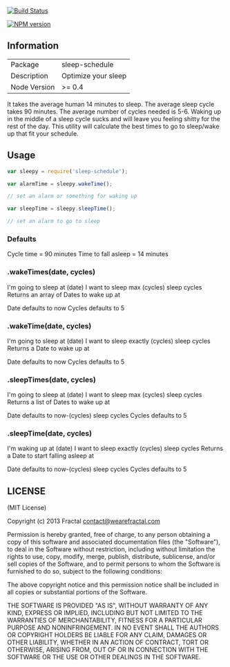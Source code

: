 [![Build Status](https://travis-ci.org/wearefractal/sleep-schedule.png?branch=master)](https://travis-ci.org/wearefractal/sleep-schedule)

[![NPM version](https://badge.fury.io/js/sleep-schedule.png)](http://badge.fury.io/js/sleep-schedule)

## Information

<table>
<tr> 
<td>Package</td><td>sleep-schedule</td>
</tr>
<tr>
<td>Description</td>
<td>Optimize your sleep</td>
</tr>
<tr>
<td>Node Version</td>
<td>>= 0.4</td>
</tr>
</table>

It takes the average human 14 minutes to sleep. The average sleep cycle takes 90 minutes. The average number of cycles needed is 5-6. Waking up in the middle of a sleep cycle sucks and will leave you feeling shitty for the rest of the day. This utility will calculate the best times to go to sleep/wake up that fit your schedule.

## Usage

```javascript
var sleepy = require('sleep-schedule');

var alarmTime = sleepy.wakeTime();

// set an alarm or something for waking up

var sleepTime = sleepy.sleepTime();

// set an alarm to go to sleep
```


### Defaults

Cycle time = 90 minutes
Time to fall asleep = 14 minutes

### .wakeTimes(date, cycles)

I'm going to sleep at (date)
I want to sleep max (cycles) sleep cycles
Returns an array of Dates to wake up at

Date defaults to now
Cycles defaults to 5

### .wakeTime(date, cycles)

I'm going to sleep at (date)
I want to sleep exactly (cycles) sleep cycles
Returns a Date to wake up at

Date defaults to now
Cycles defaults to 5

### .sleepTimes(date, cycles)

I'm going to sleep at (date)
I want to sleep max (cycles) sleep cycles
Returns a list of Dates to wake up at

Date defaults to now-(cycles) sleep cycles
Cycles defaults to 5

### .sleepTime(date, cycles)

I'm waking up at (date)
I want to sleep exactly (cycles) sleep cycles
Returns a Date to start falling asleep at

Date defaults to now-(cycles) sleep cycles
Cycles defaults to 5

## LICENSE

(MIT License)

Copyright (c) 2013 Fractal <contact@wearefractal.com>

Permission is hereby granted, free of charge, to any person obtaining
a copy of this software and associated documentation files (the
"Software"), to deal in the Software without restriction, including
without limitation the rights to use, copy, modify, merge, publish,
distribute, sublicense, and/or sell copies of the Software, and to
permit persons to whom the Software is furnished to do so, subject to
the following conditions:

The above copyright notice and this permission notice shall be
included in all copies or substantial portions of the Software.

THE SOFTWARE IS PROVIDED "AS IS", WITHOUT WARRANTY OF ANY KIND,
EXPRESS OR IMPLIED, INCLUDING BUT NOT LIMITED TO THE WARRANTIES OF
MERCHANTABILITY, FITNESS FOR A PARTICULAR PURPOSE AND
NONINFRINGEMENT. IN NO EVENT SHALL THE AUTHORS OR COPYRIGHT HOLDERS BE
LIABLE FOR ANY CLAIM, DAMAGES OR OTHER LIABILITY, WHETHER IN AN ACTION
OF CONTRACT, TORT OR OTHERWISE, ARISING FROM, OUT OF OR IN CONNECTION
WITH THE SOFTWARE OR THE USE OR OTHER DEALINGS IN THE SOFTWARE.
